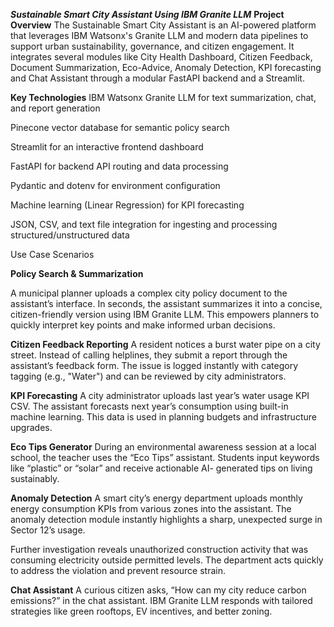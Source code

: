 **_Sustainable Smart City Assistant Using IBM Granite LLM_**
**Project Overview**
The Sustainable Smart City Assistant is an AI-powered platform that leverages IBM Watsonx's Granite LLM and modern data pipelines to support urban sustainability, governance, and citizen engagement. It integrates several modules like City Health Dashboard, Citizen Feedback, Document Summarization, Eco-Advice, Anomaly Detection, KPI forecasting and Chat Assistant through a modular FastAPI backend and a Streamlit.


**Key Technologies**
IBM Watsonx Granite LLM for text summarization, chat, and report generation

Pinecone vector database for semantic policy search

Streamlit for an interactive frontend dashboard

FastAPI for backend API routing and data processing

Pydantic and dotenv for environment configuration

Machine learning (Linear Regression) for KPI forecasting

JSON, CSV, and text file integration for ingesting and processing structured/unstructured data


Use Case Scenarios

**Policy Search & Summarization**

A municipal planner uploads a complex city policy document to the assistant’s interface. In seconds, the assistant summarizes it into a concise, citizen-friendly version using IBM Granite LLM. This empowers planners to quickly interpret key points and make informed urban decisions.


**Citizen Feedback Reporting**
A resident notices a burst water pipe on a city street. Instead of calling helplines, they submit a report through the assistant’s feedback form. The issue is logged instantly with category tagging (e.g., "Water") and can be reviewed by city administrators.


**KPI Forecasting**
A city administrator uploads last year’s water usage KPI CSV. The assistant forecasts next year’s consumption using built-in machine learning. This data is used in planning budgets and infrastructure upgrades.

**Eco Tips Generator**
During an environmental awareness session at a local school, the teacher uses the “Eco Tips” assistant. Students input keywords like “plastic” or “solar” and receive actionable AI- generated tips on living sustainably.


**Anomaly Detection**
A smart city’s energy department uploads monthly energy consumption KPIs from various zones into the assistant. The anomaly detection module instantly highlights a sharp, unexpected surge in Sector 12’s usage.

Further investigation reveals unauthorized construction activity that was consuming electricity outside permitted levels. The department acts quickly to address the violation and prevent resource strain.

**Chat Assistant**
A curious citizen asks, “How can my city reduce carbon emissions?” in the chat assistant. IBM Granite LLM responds with tailored strategies like green rooftops, EV incentives, and better zoning.
